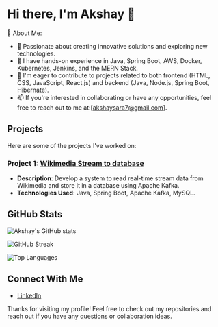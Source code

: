 # Hi there, I'm Akshay 👋

💫 About Me:
- 🌱 Passionate about creating innovative solutions and exploring new technologies.
- 👀 I have hands-on experience in Java, Spring Boot, AWS, Docker, Kubernetes, Jenkins, and the MERN Stack.
- 💞️ I'm eager to contribute to projects related to both frontend (HTML, CSS, JavaScript, React.js) and backend (Java, Node.js, Spring Boot, Hibernate).
- 📫 If you're interested in collaborating or have any opportunities, feel free to reach out to me at:[akshaysara7@gmail.com].

## Projects
Here are some of the projects I've worked on:

### Project 1: [Wikimedia Stream to database](https://github.com/Akshay4664/Wikimedia-Stream)
- **Description**: Develop a system to read real-time stream data from Wikimedia and store it in a database using Apache Kafka.
- **Technologies Used**: Java, Spring Boot, Apache Kafka, MySQL.

## GitHub Stats
![Akshay's GitHub stats](https://github-readme-stats.vercel.app/api?username=Akshay4664&show_icons=true&theme=radical)

![GitHub Streak](https://streak-stats.demolab.com/?user=Akshay4664&theme=radical)

![Top Languages](https://github-readme-stats.vercel.app/api/top-langs/?username=Akshay4664&layout=compact&theme=radical)


## Connect With Me
- [LinkedIn](https://www.linkedin.com/in/akshay-sharma-111532161)



Thanks for visiting my profile! Feel free to check out my repositories and reach out if you have any questions or collaboration ideas.
